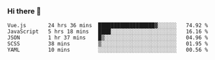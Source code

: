 ### Hi there 👋

<!--
**xin-code/Xin-code** is a ✨ _special_ ✨ repository because its `README.md` (this file) appears on your GitHub profile.

Here are some ideas to get you started:
<!--START_SECTION:waka-->
```text
Vue.js       24 hrs 36 mins  ██████████████████▓░░░░░░   74.92 % 
JavaScript   5 hrs 18 mins   ████░░░░░░░░░░░░░░░░░░░░░   16.16 % 
JSON         1 hr 37 mins    █▒░░░░░░░░░░░░░░░░░░░░░░░   04.96 % 
SCSS         38 mins         ▒░░░░░░░░░░░░░░░░░░░░░░░░   01.95 % 
YAML         10 mins         ░░░░░░░░░░░░░░░░░░░░░░░░░   00.56 % 
```
<!--END_SECTION:waka-->

